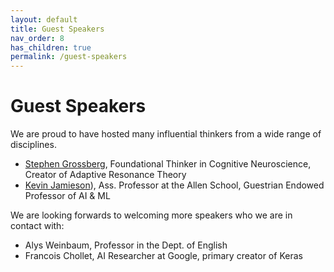 ```yaml
---
layout: default
title: Guest Speakers
nav_order: 8
has_children: true
permalink: /guest-speakers
---
```


# Guest Speakers

We are proud to have hosted many influential thinkers from a wide range of disciplines.

- [Stephen Grossberg](https://interactive-intelligence.github.io/jc/spr2022/meeting-4), Foundational Thinker in Cognitive Neuroscience, Creator of Adaptive Resonance Theory
- [Kevin Jamieson](https://interactive-intelligence.github.io/jc/spr2022/meeting-10)), Ass. Professor at the Allen School, Guestrian Endowed Professor of AI & ML

We are looking forwards to welcoming more speakers who we are in contact with:

- Alys Weinbaum, Professor in the Dept. of English
- Francois Chollet, AI Researcher at Google, primary creator of Keras
